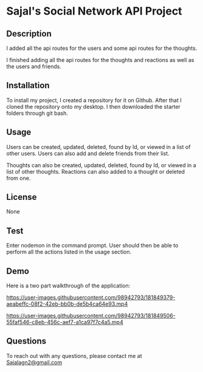 # Sajal's Social Network API Project

## Description

I added all the api routes for the users and some api routes for the thoughts.

I finished adding all the api routes for the thoughts and reactions as well as the users and friends.

## Installation
To install my project, I created a repository for it on Github. After that I cloned the repository onto my desktop. I then downloaded the starter folders through git bash.

## Usage
Users can be created, updated, deleted, found by Id, or viewed in a list of other users. Users can also add and delete friends from their list.

Thoughts can also be created, updated, deleted, found by Id, or viewed in a list of other thoughts. Reactions can also added to a thought or deleted from one.

## License
None

## Test
Enter nodemon in the command prompt. User should then be able to perform all the actions listed in the usage section.

## Demo 
Here is a two part walkthrough of the application:



https://user-images.githubusercontent.com/98942793/181849379-aeabeffc-08f2-42eb-bb0b-de5b4ca64e93.mp4





https://user-images.githubusercontent.com/98942793/181849506-55faf546-c8eb-456c-aef7-a1ca97f7c4a5.mp4



## Questions
To reach out with any questions, please contact me at Sajalagn2@gmail.com
